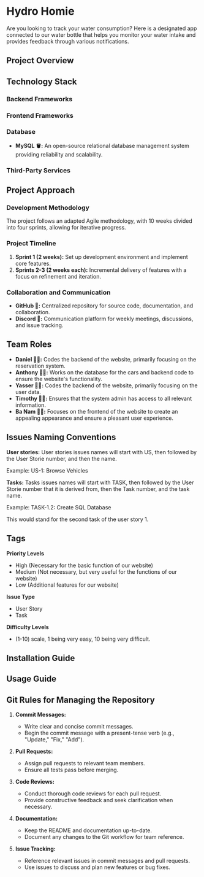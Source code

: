 # Hydro Homie

Are you looking to track your water consumption? Here is a designated app connected to our water bottle that helps you monitor your water intake and provides feedback through various notifications.

## Project Overview

## Technology Stack

### Backend Frameworks

### Frontend Frameworks

### Database

- **MySQL 🪣:** An open-source relational database management system providing reliability and scalability.

### Third-Party Services

## Project Approach

### Development Methodology

The project follows an adapted Agile methodology, with 10 weeks divided into four sprints, allowing for iterative progress.

### Project Timeline

1. **Sprint 1 (2 weeks):** Set up development environment and implement core features.
2. **Sprints 2-3 (2 weeks each):** Incremental delivery of features with a focus on refinement and iteration.

### Collaboration and Communication

- **GitHub 🐙:** Centralized repository for source code, documentation, and collaboration.
- **Discord 💬:** Communication platform for weekly meetings, discussions, and issue tracking.

## Team Roles

- **Daniel 🧑‍💻:** Codes the backend of the website, primarily focusing on the reservation system. 
- **Anthony 👩‍💻:** Works on the database for the cars and backend code to ensure the website's functionality.
- **Yasser 👩‍💻:** Codes the backend of the website, primarily focusing on the user data.
- **Timothy 🧑‍💻:** Ensures that the system admin has access to all relevant information.
- **Ba Nam 🧑‍💻:** Focuses on the frontend of the website to create an appealing appearance and ensure a pleasant user experience.

## Issues Naming Conventions
**User stories:**
User stories issues names will start with US, then followed by the User Storie number, and then the name. 

Example: US-1: Browse Vehicles

**Tasks:**
Tasks issues names will start with TASK, then followed by the User Storie number that it is derived from, then the Task number, and the task name. 

Example: TASK-1.2: Create SQL Database

This would stand for the second task of the user story 1.

## Tags
**Priority Levels**
- High (Necessary for the basic function of our website)
- Medium (Not necessary, but very useful for the functions of our website)
- Low (Additional features for our website)

**Issue Type**
- User Story
- Task

**Difficulty Levels**
- (1-10) scale, 1 being very easy, 10 being very difficult.


## Installation Guide

## Usage Guide

## Git Rules for Managing the Repository

1. **Commit Messages:**
   - Write clear and concise commit messages.
   - Begin the commit message with a present-tense verb (e.g., "Update," "Fix," "Add").

2. **Pull Requests:**
   - Assign pull requests to relevant team members.
   - Ensure all tests pass before merging.

3. **Code Reviews:**
   - Conduct thorough code reviews for each pull request.
   - Provide constructive feedback and seek clarification when necessary.

4. **Documentation:**
   - Keep the README and documentation up-to-date.
   - Document any changes to the Git workflow for team reference.

5. **Issue Tracking:**
   - Reference relevant issues in commit messages and pull requests.
   - Use issues to discuss and plan new features or bug fixes.

